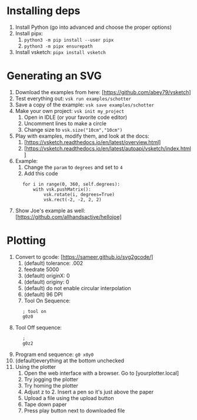 # Installing deps

1. Install Python (go into advanced and choose the proper options)
2. Install pipx:
   1. `python3 -m pip install --user pipx`
   2. `python3 -m pipx ensurepath`
3. Install vsketch: `pipx install vsketch`

# Generating an SVG

1. Download the examples from here: [https://github.com/abey79/vsketch]
2. Test everything out: `vsk run examples/schotter`
3. Save a copy of the example: `vsk save examples/schotter`
4. Make your own project: `vsk init my_project`
   1. Open in IDLE (or your favorite code editor)
   2. Uncomment lines to make a circle
   3. Change size to `vsk.size("10cm","10cm")`
5. Play with examples, modify them, and look at the docs:
   1. [https://vsketch.readthedocs.io/en/latest/overview.html]
   2. [https://vsketch.readthedocs.io/en/latest/autoapi/vsketch/index.html]
6. Example:
   1. Change the `param` to `degrees` and set to `4`
   2. Add this code

```
	  for i in range(0, 360, self.degrees):
	      with vsk.pushMatrix():
		      vsk.rotate(i, degrees=True)
			  vsk.rect(-2, -2, 2, 2)
```

7. Show Joe's example as well: [https://github.com/allhandsactive/hellojoe]

# Plotting

1. Convert to gcode: [https://sameer.github.io/svg2gcode/]
   1. (default) tolerance: .002
   2. feedrate 5000
   3. (default) originX: 0
   4. (default) originy: 0
   5. (default) do not enable circular interpolation
   6. (default) 96 DPI
   7. Tool On Sequence:
```
      ; tool on
      g0z0
```
   8. Tool Off sequence:
```
      ;
      g0z2
```
   9. Program end sequence: `g0 x0y0`
   10. (default)everything at the bottom unchecked
2. Using the plotter
   1. Open the web interface with a browser. Go to [yourplotter.local]
   2. Try jogging the plotter
   3. Try homing the plotter
   4. Adjust z to 2. Insert a pen so it's just above the paper
   5. Upload a file using the upload button
   6. Tape down paper
   7. Press play button next to downloaded file
